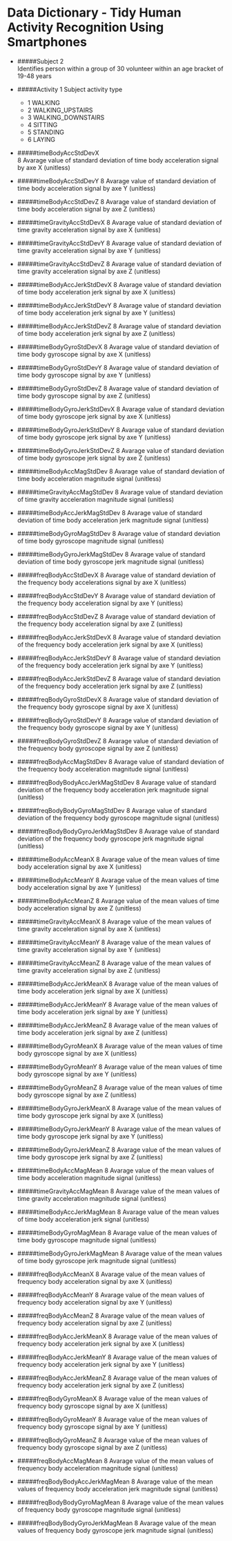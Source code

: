 # Data Dictionary - Tidy Human Activity Recognition Using Smartphones 
* #####Subject 2  
   Identifies person within a group of 30 volunteer  within an age bracket of 19-48 years
  
* #####Activity 1 
  Subject activity type  
    * 1 WALKING  
    * 2 WALKING_UPSTAIRS
    * 3 WALKING_DOWNSTAIRS
    * 4 SITTING
    * 5 STANDING
    * 6 LAYING

* #####timeBodyAccStdDevX  
 8 Avarage value of standard deviation of time body acceleration signal by axe X (unitless)
* #####timeBodyAccStdDevY
 8 Avarage value of standard deviation of time body acceleration signal by axe  Y (unitless)
* #####timeBodyAccStdDevZ
 8 Avarage value of standard deviation of time body acceleration signal by axe  Z (unitless)
* #####timeGravityAccStdDevX
 8 Avarage value of standard deviation of time gravity acceleration signal by axe X (unitless)
* #####timeGravityAccStdDevY
 8 Avarage value of standard deviation of time gravity acceleration signal by axe Y (unitless)
* #####timeGravityAccStdDevZ
 8 Avarage value of standard deviation of time gravity acceleration signal by axe Z (unitless)
* #####timeBodyAccJerkStdDevX
 8 Avarage value of standard deviation of time body acceleration jerk signal by axe X (unitless)
* #####timeBodyAccJerkStdDevY
 8 Avarage value of standard deviation of time body acceleration jerk signal by axe Y (unitless)
* #####timeBodyAccJerkStdDevZ
 8 Avarage value of standard deviation of time body acceleration jerk signal by axe Z (unitless)
* #####timeBodyGyroStdDevX
 8 Avarage value of standard deviation of time body gyroscope signal by axe X (unitless)
* #####timeBodyGyroStdDevY
 8 Avarage value of standard deviation of time body gyroscope signal by axe Y (unitless)
* #####timeBodyGyroStdDevZ
 8 Avarage value of standard deviation of time body gyroscope signal by axe Z (unitless)
* #####timeBodyGyroJerkStdDevX
 8 Avarage value of standard deviation of time body gyroscope jerk signal by axe X (unitless)
* #####timeBodyGyroJerkStdDevY
 8 Avarage value of standard deviation of time body gyroscope jerk signal by axe Y (unitless)
* #####timeBodyGyroJerkStdDevZ
 8 Avarage value of standard deviation of time body gyroscope jerk signal by axe Z (unitless)
* #####timeBodyAccMagStdDev
 8 Avarage value of standard deviation of time body acceleration magnitude signal (unitless)
* #####timeGravityAccMagStdDev
 8 Avarage value of standard deviation of time gravity acceleration magnitude signal (unitless)
* #####timeBodyAccJerkMagStdDev
 8 Avarage value of standard deviation of time body acceleration jerk magnitude signal (unitless)
* #####timeBodyGyroMagStdDev
 8 Avarage value of standard deviation of time body gyroscope magnitude signal (unitless)
* #####timeBodyGyroJerkMagStdDev
 8 Avarage value of standard deviation of time body gyroscope jerk magnitude signal (unitless)
* #####freqBodyAccStdDevX
 8 Avarage value of standard deviation of the frequency body accelerations signal by axe X (unitless)
* #####freqBodyAccStdDevY
 8 Avarage value of standard deviation of the frequency body acceleration signal by axe Y (unitless)
* #####freqBodyAccStdDevZ
 8 Avarage value of standard deviation of the frequency body acceleration signal by axe Z (unitless)
* #####freqBodyAccJerkStdDevX
 8 Avarage value of standard deviation of the frequency body acceleration jerk signal by axe X (unitless)
* #####freqBodyAccJerkStdDevY
 8 Avarage value of standard deviation of the frequency body acceleration jerk signal by axe Y (unitless)
* #####freqBodyAccJerkStdDevZ
 8 Avarage value of standard deviation of the frequency body acceleration jerk signal by axe Z (unitless)
* #####freqBodyGyroStdDevX
 8 Avarage value of standard deviation of the frequency body gyroscope signal by axe X (unitless)
* #####freqBodyGyroStdDevY
 8 Avarage value of standard deviation of the frequency body gyroscope signal by axe Y (unitless)
* #####freqBodyGyroStdDevZ
 8 Avarage value of standard deviation of the frequency body gyroscope signal by axe Z (unitless)
* #####freqBodyAccMagStdDev
 8 Avarage value of standard deviation of the frequency body acceleration magnitude signal (unitless)
* #####freqBodyBodyAccJerkMagStdDev
 8 Avarage value of standard deviation of the frequency body acceleration jerk magnitude signal (unitless)
* #####freqBodyBodyGyroMagStdDev
 8 Avarage value of standard deviation of the frequency body gyroscope magnitude signal (unitless)
* #####freqBodyBodyGyroJerkMagStdDev
 8 Avarage value of standard deviation of the frequency body gyroscope jerk magnitude signal (unitless)
* #####timeBodyAccMeanX
 8 Avarage value of the mean values of time body acceleration signal by axe X (unitless)
* #####timeBodyAccMeanY
 8 Avarage value of the mean values of time body acceleration signal by axe Y (unitless)
* #####timeBodyAccMeanZ
 8 Avarage value of the mean values of time body acceleration signal by axe Z (unitless)
* #####timeGravityAccMeanX
 8 Avarage value of the mean values of time gravity acceleration signal by axe X (unitless)
* #####timeGravityAccMeanY
 8 Avarage value of the mean values of time gravity acceleration signal by axe Y (unitless)
* #####timeGravityAccMeanZ
 8 Avarage value of the mean values of time gravity acceleration signal by axe Z (unitless)
* #####timeBodyAccJerkMeanX
 8 Avarage value of the mean values of time body acceleration jerk signal by axe X (unitless)
* #####timeBodyAccJerkMeanY
 8 Avarage value of the mean values of time body acceleration jerk signal by axe Y (unitless)
* #####timeBodyAccJerkMeanZ
 8 Avarage value of the mean values of time body acceleration jerk signal by axe Z (unitless)
* #####timeBodyGyroMeanX
 8 Avarage value of the mean values of time body gyroscope signal by axe X (unitless)
* #####timeBodyGyroMeanY
 8 Avarage value of the mean values of time body gyroscope signal by axe Y (unitless)
* #####timeBodyGyroMeanZ
 8 Avarage value of the mean values of time body gyroscope signal by axe Z (unitless)
* #####timeBodyGyroJerkMeanX
 8 Avarage value of the mean values of time body gyroscope jerk signal by axe X (unitless)
* #####timeBodyGyroJerkMeanY
 8 Avarage value of the mean values of time body gyroscope jerk signal by axe Y (unitless)
* #####timeBodyGyroJerkMeanZ
 8 Avarage value of the mean values of time body gyroscope jerk signal by axe Z (unitless)
* #####timeBodyAccMagMean
 8 Avarage value of the mean values of time body acceleration magnitude signal (unitless)
* #####timeGravityAccMagMean
 8 Avarage value of the mean values of time gravity acceleration magnitude signal (unitless)
* #####timeBodyAccJerkMagMean
 8 Avarage value of the mean values of time body acceleration jerk signal (unitless)
* #####timeBodyGyroMagMean
 8 Avarage value of the mean values of time body gyroscope magnitude signal (unitless)
* #####timeBodyGyroJerkMagMean
 8 Avarage value of the mean values of time body gyroscope jerk magnitude signal (unitless)
* #####freqBodyAccMeanX
 8 Avarage value of the mean values of frequency body acceleration signal by axe X (unitless)
* #####freqBodyAccMeanY
 8 Avarage value of the mean values of frequency body acceleration signal by axe Y (unitless)
* #####freqBodyAccMeanZ
 8 Avarage value of the mean values of frequency body acceleration signal by axe Z (unitless)
* #####freqBodyAccJerkMeanX
 8 Avarage value of the mean values of frequency body acceleration jerk signal by axe X (unitless)
* #####freqBodyAccJerkMeanY
 8 Avarage value of the mean values of frequency body acceleration jerk signal by axe Y (unitless)
* #####freqBodyAccJerkMeanZ
 8 Avarage value of the mean values of frequency body acceleration jerk signal by axe Z (unitless)
* #####freqBodyGyroMeanX
 8 Avarage value of the mean values of frequency body gyroscope signal by axe X (unitless)
* #####freqBodyGyroMeanY
 8 Avarage value of the mean values of frequency body gyroscope signal by axe Y (unitless)
* #####freqBodyGyroMeanZ
 8 Avarage value of the mean values of frequency body gyroscope signal by axe Z (unitless)
* #####freqBodyAccMagMean
 8 Avarage value of the mean values of frequency body acceleration magnitude signal (unitless)
* #####freqBodyBodyAccJerkMagMean
 8 Avarage value of the mean values of frequency body acceleration jerk magnitude signal (unitless)
* #####freqBodyBodyGyroMagMean
 8 Avarage value of the mean values of frequency body gyroscope magnitude signal (unitless)
* #####freqBodyBodyGyroJerkMagMean
 8 Avarage value of the mean values of frequency body gyroscope jerk magnitude signal (unitless)
